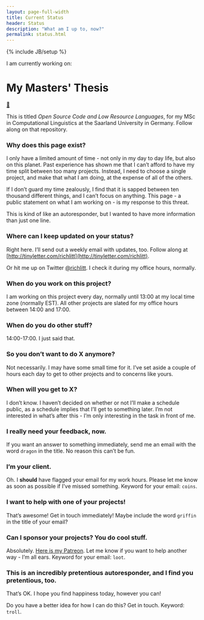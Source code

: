 ```yaml
---
layout: page-full-width
title: Current Status
header: Status
description: "What am I up to, now?"
permalink: status.html
---
```

{% include JB/setup %}

I am currently working on:

<div class="current-project">
<h1>My Masters' Thesis</h1>

<p>
<a href="https://github.com/RichardLitt/thesis">🔗</a>
</p>
</div>

This is titled _Open Source Code and Low Resource Languages_, for my MSc in Computational Linguistics at the Saarland University in Germany. Follow along on that repository.


### Why does this page exist?

I only have a limited amount of time - not only in my day to day life, but also on this planet. Past experience has shown me that I can’t afford to have my time split between too many projects. Instead, I need to choose a single project, and make that what I am doing, at the expense of all of the others.

If I don’t guard my time zealously, I find that it is sapped between ten thousand different things, and I can’t focus on anything. This page - a public statement on what I am working on - is my response to this threat. 

This is kind of like an autoresponder, but I wanted to have more information than just one line.

### Where can I keep updated on your status?

Right here. I’ll send out a weekly email with updates, too. Follow along at [http://tinyletter.com/richlitt](http://tinyletter.com/richlitt).

Or hit me up on Twitter [@richlitt](https://twitter.com/richlitt). I check it during my office hours, normally.

### When do you work on this project?

I am working on this project every day, normally until 13:00 at my local time zone (normally EST). All other projects are slated for my office hours between 14:00 and 17:00.

### When do you do other stuff?

14:00-17:00. I just said that.

### So you don’t want to do X anymore?

Not necessarily. I may have some small time for it. I’ve set aside a couple of hours each day to get to other projects and to concerns like yours. 

### When will you get to X?

I don’t know. I haven’t decided on whether or not I’ll make a schedule public, as a schedule implies that I’ll get to something later. I’m not interested in what’s after this - I’m only interesting in the task in front of me.

### I really need your feedback, now.

If you want an answer to something immediately, send me an email with the word `dragon` in the title. No reason this can’t be fun.

### I’m your client.

Oh. I **should** have flagged your email for my work hours. Please let me know as soon as possible if I’ve missed something. Keyword for your email: `coins`.

### I want to help with one of your projects!

That’s awesome! Get in touch immediately! Maybe include the word `griffin` in the title of your email?

### Can I sponsor your projects? You do cool stuff.

Absolutely. [Here is my Patreon](https://www.patreon.com/richlitt). Let me know if you want to help another way - I’m all ears. Keyword for your email: `loot`. 

### This is an incredibly pretentious autoresponder, and I find you pretentious, too.

That’s OK. I hope you find happiness today, however you can!

Do you have a better idea for how I can do this? Get in touch. Keyword: `troll`.